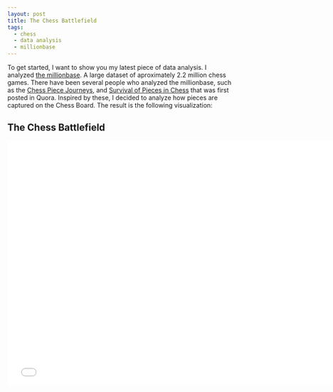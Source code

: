 ```yaml
---
layout: post
title: The Chess Battlefield
tags:
  - chess
  - data analysis
  - millionbase
---
```


To get started, I want to show you my latest piece of data analysis. I analyzed [the millionbase](http://www.top-5000.nl/pgn.htm).
A large dataset of aproximately 2.2 million chess games. There have been several people who analyzed the millionbase,
such as the [Chess Piece Journeys](https://www.reddit.com/r/dataisbeautiful/comments/37yg35/chess_piece_journeys_album_oc/),
and [Survival of Pieces in Chess](https://www.reddit.com/r/dataisbeautiful/comments/2jrwgw/survival_of_pieces_in_chess/) 
that was first posted in Quora. Inspired by these, I decided to analyze how pieces are captured on the Chess Board. The
result is the following visualization:

## The Chess Battlefield
<iframe src="./full_captures.html" width="750" height="550" frameborder="0" scrolling="no"></iframe>

